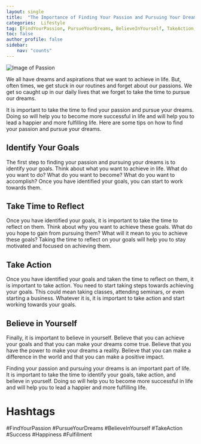 ```yaml
---
layout: single
title:  "The Importance of Finding Your Passion and Pursuing Your Dreams"
categories:  Lifestyle
tag: [FindYourPassion, PursueYourDreams, BelieveInYourself, TakeAction, Success, Happiness, Fulfillment, ]
toc: false
author_profile: false
sidebar:
    nav: "counts"
---
```

    
![Image of Passion](https://images.pexels.com/photos/1435443/pexels-photo-1435443.jpeg?auto=compress&cs=tinysrgb&dpr=2&h=650&w=940)

We all have dreams and aspirations that we want to achieve in life. But, often times, we get stuck in our routines and forget about our passions. We get so caught up in our daily lives that we forget to take the time to pursue our dreams. 

It is important to take the time to find your passion and pursue your dreams. Doing so will help you to become more successful in life and will help you to lead a happier and more fulfilling life. Here are some tips on how to find your passion and pursue your dreams. 

## Identify Your Goals

The first step to finding your passion and pursuing your dreams is to identify your goals. Think about what you want to achieve in life. What do you want to do? What do you want to become? What do you want to accomplish? Once you have identified your goals, you can start to work towards them. 

## Take Time to Reflect

Once you have identified your goals, it is important to take the time to reflect on them. Think about why you want to achieve these goals. What do you hope to gain from pursuing them? What will it mean to you to achieve these goals? Taking the time to reflect on your goals will help you to stay motivated and focused on achieving them. 

## Take Action

Once you have identified your goals and taken the time to reflect on them, it is important to take action. You need to start taking steps towards achieving your goals. This could mean taking classes, attending seminars, or even starting a business. Whatever it is, it is important to take action and start working towards your goals. 

## Believe in Yourself

Finally, it is important to believe in yourself. Believe that you can achieve your goals and that you can make your dreams come true. Believe that you have the power to make your dreams a reality. Believe that you can make a difference in the world and that you can make a positive impact. 

Finding your passion and pursuing your dreams is an important part of life. It is important to take the time to identify your goals, take action, and believe in yourself. Doing so will help you to become more successful in life and will help you to lead a happier and more fulfilling life. 

# Hashtags

#FindYourPassion #PursueYourDreams #BelieveInYourself #TakeAction #Success #Happiness #Fulfillment